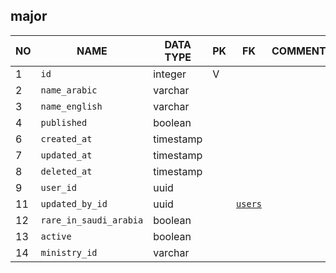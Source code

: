 
major
----------------------------


NO | NAME | DATA TYPE | PK | FK | COMMENTS
---|------|-----------|----|----|-------------------
1|`id` | integer | V |  | 
2|`name_arabic` | varchar |  |  | 
3|`name_english` | varchar |  |  | 
4|`published` | boolean |  |  | 
6|`created_at` | timestamp |  |  | 
7|`updated_at` | timestamp |  |  | 
8|`deleted_at` | timestamp |  |  | 
9|`user_id` | uuid |  |  | 
11|`updated_by_id` | uuid |  | [`users`](users.md) | 
12|`rare_in_saudi_arabia` | boolean |  |  | 
13|`active` | boolean |  |  | 
14|`ministry_id` | varchar |  |  | 
